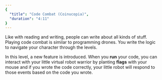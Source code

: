 ```yaml
---
{
  "title": "Code Combat (Coinucopia)",
  "duration": "4:11"
}
---
```


Like with reading and writing, people can write about all kinds of stuff.
Playing code combat is similar to programming drones.
You write the logic to navigate your character through the levels.

In this level, a new feature is introduced.
When you **run** your code, you can interact with your little virtual robot warrior by planting **flags** with your mouse and if you wrote the code correctly, your little robot will respond to those events based on the code you wrote.
